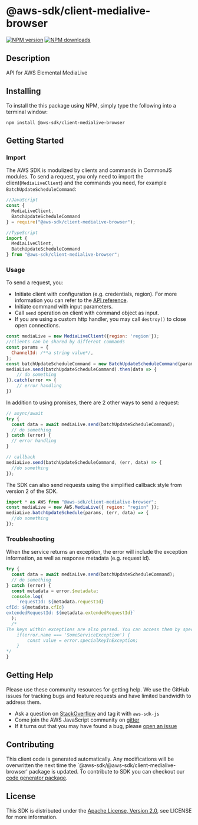 # @aws-sdk/client-medialive-browser

[![NPM version](https://img.shields.io/npm/v/@aws-sdk/client-medialive-browser/preview.svg)](https://www.npmjs.com/package/@aws-sdk/client-medialive-browser)
[![NPM downloads](https://img.shields.io/npm/dm/@aws-sdk/client-medialive-browser.svg)](https://www.npmjs.com/package/@aws-sdk/client-medialive-browser)

## Description

API for AWS Elemental MediaLive

## Installing

To install the this package using NPM, simply type the following into a terminal window:

```
npm install @aws-sdk/client-medialive-browser
```

## Getting Started

### Import

The AWS SDK is modulized by clients and commands in CommonJS modules. To send a request, you only need to import the client(`MediaLiveClient`) and the commands you need, for example `BatchUpdateScheduleCommand`:

```javascript
//JavaScript
const {
  MediaLiveClient,
  BatchUpdateScheduleCommand
} = require("@aws-sdk/client-medialive-browser");
```

```javascript
//TypeScript
import {
  MediaLiveClient,
  BatchUpdateScheduleCommand
} from "@aws-sdk/client-medialive-browser";
```

### Usage

To send a request, you:

- Initiate client with configuration (e.g. credentials, region). For more information you can refer to the [API reference][].
- Initiate command with input parameters.
- Call `send` operation on client with command object as input.
- If you are using a custom http handler, you may call `destroy()` to close open connections.

```javascript
const mediaLive = new MediaLiveClient({region: 'region'});
//clients can be shared by different commands
const params = {
  ChannelId: /**a string value*/,
};
const batchUpdateScheduleCommand = new BatchUpdateScheduleCommand(params);
mediaLive.send(batchUpdateScheduleCommand).then(data => {
    // do something
}).catch(error => {
    // error handling
})
```

In addition to using promises, there are 2 other ways to send a request:

```javascript
// async/await
try {
  const data = await mediaLive.send(batchUpdateScheduleCommand);
  // do something
} catch (error) {
  // error handling
}
```

```javascript
// callback
mediaLive.send(batchUpdateScheduleCommand, (err, data) => {
  //do something
});
```

The SDK can also send requests using the simplified callback style from version 2 of the SDK.

```javascript
import * as AWS from "@aws-sdk/client-medialive-browser";
const mediaLive = new AWS.MediaLive({ region: "region" });
mediaLive.batchUpdateSchedule(params, (err, data) => {
  //do something
});
```

### Troubleshooting

When the service returns an exception, the error will include the exception information, as well as response metadata (e.g. request id).

```javascript
try {
  const data = await mediaLive.send(batchUpdateScheduleCommand);
  // do something
} catch (error) {
  const metadata = error.$metadata;
  console.log(
    `requestId: ${metadata.requestId}
cfId: ${metadata.cfId}
extendedRequestId: ${metadata.extendedRequestId}`
  );
  /*
The keys within exceptions are also parsed. You can access them by specifying exception names:
    if(error.name === 'SomeServiceException') {
        const value = error.specialKeyInException;
    }
*/
}
```

## Getting Help

Please use these community resources for getting help. We use the GitHub issues for tracking bugs and feature requests and have limited bandwidth to address them.

- Ask a question on [StackOverflow](https://stackoverflow.com/questions/tagged/aws-sdk-js) and tag it with `aws-sdk-js`
- Come join the AWS JavaScript community on [gitter](https://gitter.im/aws/aws-sdk-js-v3)
- If it turns out that you may have found a bug, please [open an issue](https://github.com/aws/aws-sdk-js-v3/issues)

## Contributing

This client code is generated automatically. Any modifications will be overwritten the next time the `@aws-sdk/@aws-sdk/client-medialive-browser' package is updated. To contribute to SDK you can checkout our [code generator package][].

## License

This SDK is distributed under the
[Apache License, Version 2.0](http://www.apache.org/licenses/LICENSE-2.0),
see LICENSE for more information.

[code generator package]: https://github.com/aws/aws-sdk-js-v3/tree/master/packages/service-types-generator
[api reference]: https://docs.aws.amazon.com/AWSJavaScriptSDK/latest/
